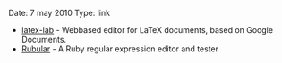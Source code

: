 Date: 7 may 2010
Type: link

* [latex-lab](http://code.google.com/p/latex-lab/) - Webbased editor for LaTeX documents, based on Google Documents.
* [Rubular](http://www.rubular.com/) - A Ruby regular expression editor and tester
